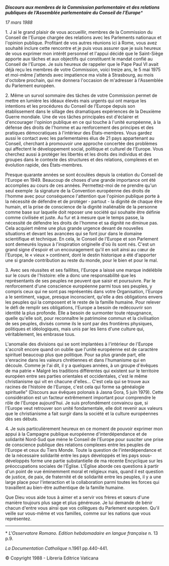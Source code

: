 ***Discours aux membres de la Commission parlementaire et des relations publiques de l’Assemblée parlementaire du Conseil de l'Europe**\**

*17 mars 1988*

1\. J ai le grand plaisir de vous accueillir, membres de la Commission du Conseil de l'Europe chargée des relations avec les Parlements nationaux et l'opinion publique. Profitant de vos autres réunions ici à Rome, vous avez souhaité inclure cette rencontre et je puis vous assurer que je suis heureux de vous exprimer mon intérêt personnel et l'appui décidé que le Saint-Siège apporte aux tâches et aux objectifs qui constituent le mandat confié au Conseil de l'Europe. Je suis heureux de rappeler que le Pape Paul VI avait déjà reçu les membres de votre Commis­sion, voici treize ans, le 5 mai 1975 et moi-même j'attends avec impatience ma visite à Strasbourg, au mois d'octobre prochain, qui me donnera l'occasion de m'adresser à l'Assemblée du Parlement européen.

2\. Même un survol sommaire des tâches de votre Commission permet de mettre en lumière les idéaux élevés mais urgents qui ont marque les intentions et les procédures du Conseil de l'Europe depuis son établissement dans le sillage des dramatiques expériences de la Deuxième Guerre mondiale. Une de vos tâches principales est d'éclairer et d'encourager l'opinion publique en ce qui touche à l'unité européenne, à la défense des droits de l'homme et au renforcement des principes et des pratiques démocratiques à l'intérieur des États-membres. Vous gardez aussi le contact avec les parlementaires élus de 21 pays appartenant au Conseil, cherchant à promouvoir une approche concertée des problèmes qui affectent le développement social, politique et culturel de l'Europe. Vous cherchez aussi à protéger les libertés et les droits des individus et des groupes dans le contexte des structures et des relations, complexes et en évolution rapide, des États-membres.

Presque quarante années se sont écoulées depuis la création du Conseil de l'Europe en 1949. Beaucoup de choses d'une grande importance ont été accomplies au cours de ces années. Permettez-moi de ne prendre qu'un seul exemple :la signature de la Convention européenne des droits de l'homme avec pour conséquence l'attention que l'opinion publique porte à la nécessité de défendre et de protéger ‑ partout - la dignité de chaque être humain, et la prise de conscience de la dignité inaliénable de la personne comme base sur laquelle doit reposer une société qui souhaite être définie comme civilisée et juste. Au fur et à mesure que le temps passe, la nécessité de défendre les droits de l'homme et sa dignité ne diminue pas. Cela acquiert même une plus grande urgence devant de nouvelles situations et devant les avancées qui se font jour dans le domaine scientifique et technique. En cela, le Conseil de l'Europe et son Parlement sont demeurés loyaux à l'inspiration originelle d'où ils sont nés. C'est un grand signe d'espoir et un encouragement qu'il en soit ainsi au cœur de l'Europe, le « vieux » continent, dont le destin historique a été d'apporter une si grande contribution au reste du monde, pour le bien et pour le mal.

3\. Avec ses réussites et ses faillites, l'Europe a laissé une marque indélébile sur le cours de l'histoire: elle a donc une responsabilité que les représentants de ses peuples ne peuvent que saisir et poursuivre. Par le renforcement d'une conscience européenne parmi tous ses peuples, y compris ceux qui ne sont pas représentés dans votre Organisation, l'Europe a le sentiment, vague, presque inconscient, qu'elle a des obligations envers les peuples qui la composent et le reste de la famille humaine. Pour relever le défi de remplir ses obligations, l'Europe a besoin de redécouvrir son identité la plus profonde. Elle a besoin de surmonter toute répugnance, quelle qu'elle soit, pour reconnaître le patrimoine commun et la civilisation de ses peuples, divisés comme ils le sont par des frontières physiques, politiques et idéologiques, mais unis par les liens d'une culture qui, véritablement, les embrasse tous.

L'anomalie des divisions qui se sont implantées à l'intérieur de l'Europe s'accroît encore quand on oublie que l'unité européenne est de caractère spirituel beaucoup plus que politique. Pour sa plus grande part, elle s'enracine dans les valeurs chrétiennes et dans l'humanisme qui en découle. Comme je l'ai dit, il y a quelques années, à un groupe d'évêques de ma patrie « Malgré les traditions différentes qui existent sur le territoire européen entre ses parties orientales et occiden­tales, c'est le même christianisme qui vit en chacune d'elles... C'est cela qui se trouve aux racines de l'histoire de l'Europe, c'est cela qui forme sa généalogie spirituelle" (Discours aux évêques polonais à Jasna Gora, 5 juin 1979). Cette considération est un facteur extrêmement important pour comprendre le rôle de l'Europe aujourd'hui. Je suis profondément convaincu que, si l'Europe veut retrouver son unité fondamentale, elle doit revenir aux valeurs que le christianisme a fait surgir dans la société et la culture européennes dès ses débuts.

4\. Je suis particulièrement heureux en ce moment de pouvoir exprimer mon appui à la Campagne publique européenne d'interdépendance et de solidarité Nord-Sud que mène le Conseil de l'Europe pour susciter une prise de conscience publique des relations complexes entre les peuples de l'Europe et ceux du Tiers Monde. Toute la question de l'interdépendance et de la nécessaire solidarité entre les pays développés et les pays sous-développés forme une partie substantielle de ma récente Encyclique sur les préoccupations sociales de l'Église. L'Église aborde ces questions à partir d'un point de vue éminemment moral et religieux mais, quand il est question de justice, de paix, de fraternité et de solidarité entre les peuples, il y a une large place pour l'interaction et la collaboration parmi toutes les forces qui travaillent au bien-être authentique de la famille humaine.

Que Dieu vous aide tous à aimer et a servir vos frères et sœurs d'une manière toujours plus sage et plus généreuse. Je lui demande de bénir chacun d'entre vous ainsi que vos collègues du Parlement européen. Qu'il veille sur vous-même et vos familles, comme sur les nations que vous représentez.

* * *

\* *L'Osservatore Romano. Edition hebdomadaire en langue française* n. 13 p.9.

*La Documentation Catholique* n.1961 pp.440-441.

© Copyright 1988 - Libreria Editrice Vaticana